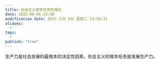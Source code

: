 ```yaml
---
title: 社会主义根本任务的理论
date: 2023-06-06 23:58
modification date: 2023 六月 6日 星期二 23:58:31
aliases:
  - 
tags:
  - 
publish: "true"
---
```


生产力是社会发展的最根本的决定性因素，社会主义的根本任务是发展生产力。
